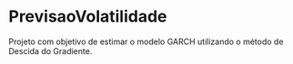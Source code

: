 # PrevisaoVolatilidade
Projeto com objetivo de estimar o modelo GARCH utilizando o método de Descida do Gradiente.
